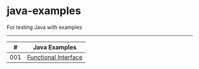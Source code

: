 #  java-examples
For testing Java with examples

---

|  #  | Java Examples |
| --- | ------------- | 
| 001 | [Functional Interface](./functional-interface) |